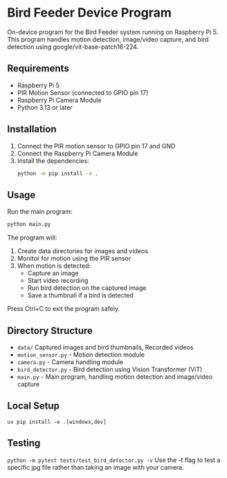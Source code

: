 # Bird Feeder Device Program

On-device program for the Bird Feeder system running on Raspberry Pi 5. This program handles motion detection, image/video capture, and bird detection using google/vit-base-patch16-224.

## Requirements

- Raspberry Pi 5
- PIR Motion Sensor (connected to GPIO pin 17)
- Raspberry Pi Camera Module
- Python 3.13 or later

## Installation

1. Connect the PIR motion sensor to GPIO pin 17 and GND
2. Connect the Raspberry Pi Camera Module
3. Install the dependencies:
   ```bash
   python -m pip install -e .
   ```

## Usage

Run the main program:
```bash
python main.py
```

The program will:
1. Create data directories for images and videos
2. Monitor for motion using the PIR sensor
3. When motion is detected:
   - Capture an image
   - Start video recording
   - Run bird detection on the captured image
   - Save a thumbnail if a bird is detected

Press Ctrl+C to exit the program safely.

## Directory Structure

- `data/` Captured images and bird thumbnails, Recorded videos
- `motion_sensor.py` - Motion detection module
- `camera.py` - Camera handling module
- `bird_detector.py` - Bird detection using Vision Transformer (ViT)
- `main.py` - Main program, handling motion detection and image/video capture

## Local Setup
```uv pip install -e .[windows,dev]```

## Testing
```python -m pytest tests/test_bird_detector.py -v```
Use the -t flag to test a specific jpg file rather than taking an image with your camera.
